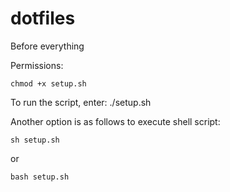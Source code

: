 # dotfiles
Before everything

Permissions:
```terminal
chmod +x setup.sh
```
To run the script, enter:
./setup.sh

Another option is as follows to execute shell script:
```terminal
sh setup.sh
```
or
```terminal
bash setup.sh
```
